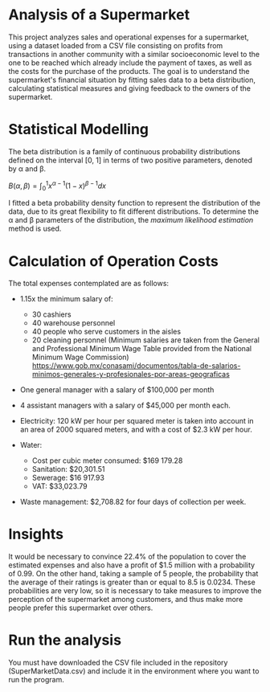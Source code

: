 # Analysis of a Supermarket 

This project analyzes sales and operational expenses for a supermarket, using a dataset loaded from a CSV file consisting on profits from transactions in another community with a similar socioeconomic level to the one to be reached which already include the payment of taxes, as well as the costs for the purchase of the products. The goal is to understand the supermarket's financial situation by fitting sales data to a beta distribution, calculating statistical measures and giving feedback to the owners of the supermarket. 

# Statistical Modelling 

The beta distribution is a family of continuous probability distributions defined on the interval [0, 1] in terms of two positive parameters, denoted by α and β.

$B(\alpha,\beta) =
\int_0^1 x^{\alpha-1}(1-x)^{\beta-1} dx$

I fitted a beta probability density function to represent the distribution of the data, due to its great flexibility to fit different distributions.
To determine the α and β parameters of the distribution, the *maximum likelihood estimation* method is used.

# Calculation of Operation Costs

The total expenses contemplated are as follows:

* 1.15x the minimum salary of:
    * 30 cashiers
    * 40 warehouse personnel
    * 40 people who serve customers in the aisles
    * 20 cleaning personnel
(Minimum salaries are taken from the General and Professional Minimum Wage Table provided from the National Minimum Wage Commission)
https://www.gob.mx/conasami/documentos/tabla-de-salarios-minimos-generales-y-profesionales-por-areas-geograficas

* One general manager with a salary of $100,000 per month 
* 4 assistant managers with a salary of $45,000 per month each.
  
* Electricity: 120 kW per hour per squared meter is taken into account in an area of 2000 squared meters, and with a cost of $2.3 kW per hour.
* Water:
    * Cost per cubic meter consumed: $169 179.28
    * Sanitation: $20,301.51
    * Sewerage: $16 917.93
    * VAT: $33,023.79
* Waste management: $2,708.82 for four days of collection per week.

# Insights

It would be necessary to convince 22.4% of the population to cover the estimated expenses and also have a profit of $1.5 million with a probability of 0.99. On the other hand, taking a sample of 5 people, the probability that the average of their ratings is greater than or equal to 8.5 is 0.0234. These probabilities are very low, so it is necessary to take measures to improve the perception of the supermarket among customers, and thus make more people prefer this supermarket over others.

# Run the analysis 
You must have downloaded the CSV file included in the repository (SuperMarketData.csv) and include it in the environment where you want to run the program.

